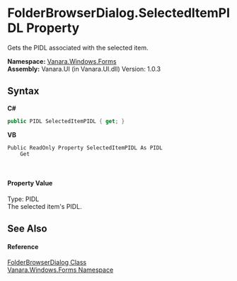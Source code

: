 # FolderBrowserDialog.SelectedItemPIDL Property 
 

Gets the PIDL associated with the selected item.

**Namespace:**&nbsp;<a href="c580cf52-4028-70db-28d0-f9b1abc03861">Vanara.Windows.Forms</a><br />**Assembly:**&nbsp;Vanara.UI (in Vanara.UI.dll) Version: 1.0.3

## Syntax

**C#**<br />
``` C#
public PIDL SelectedItemPIDL { get; }
```

**VB**<br />
``` VB
Public ReadOnly Property SelectedItemPIDL As PIDL
	Get
```

<br />

#### Property Value
Type: PIDL<br />The selected item's PIDL.

## See Also


#### Reference
<a href="2b00e7ee-51e3-9316-ccb1-20970f8e1755">FolderBrowserDialog Class</a><br /><a href="c580cf52-4028-70db-28d0-f9b1abc03861">Vanara.Windows.Forms Namespace</a><br />